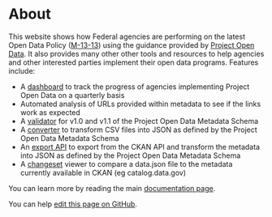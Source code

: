 # About

This website shows how Federal agencies are performing on the latest Open Data Policy ([M-13-13](https://project-open-data.cio.gov/policy-memo/)) using the guidance provided by [Project Open Data](http://project-open-data.cio.gov/). It also provides many other other tools and resources to help agencies and other interested parties implement their open data programs. Features include:

- A [dashboard](../offices) to track the progress of agencies implementing Project Open Data on a quarterly basis
- Automated analysis of URLs provided within metadata to see if the links work as expected
- A [validator](../validate) for v1.0 and v1.1 of the Project Open Data Metadata Schema
- A [converter](./csv_to_json) to transform CSV files into JSON as defined by the Project Open Data Metadata Schema
- An [export API](../export) to export from the CKAN API and transform the metadata into JSON as defined by the Project Open Data Metadata Schema
- A [changeset](../changeset) viewer to compare a data.json file to the metadata currently available in CKAN (eg catalog.data.gov)

You can learn more by reading the main [documentation page](./main). 

You can help [edit this page on GitHub](https://github.com/GSA/project-open-data-dashboard/edit/master/documentation/about.md). 
